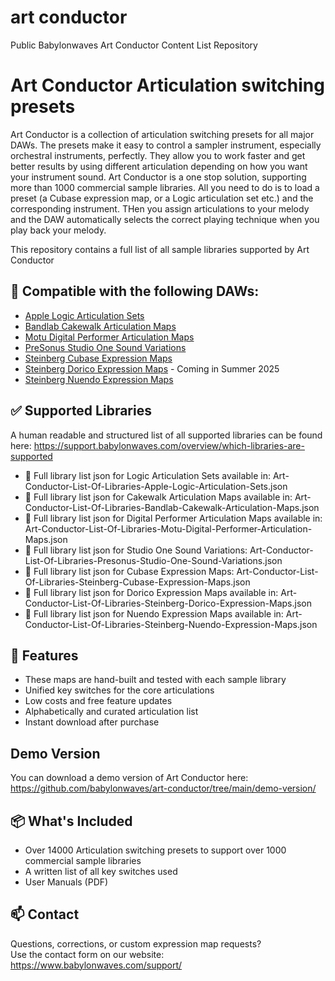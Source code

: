 # art conductor
Public Babylonwaves Art Conductor Content List Repository


# Art Conductor Articulation switching presets

Art Conductor is a collection of articulation switching presets for all major DAWs. The presets make it easy to control a sampler instrument, especially orchestral instruments, perfectly. They allow you to work faster and get better results by using different articulation depending on how you want your instrument sound.
Art Conductor is a one stop solution, supporting more than 1000 commercial sample libraries. All you need to do is to load a preset (a Cubase expression map, or a Logic articulation set etc.) and the corresponding instrument. THen you assign articulations to your melody and the DAW automatically selects the correct playing technique when you play back your melody.


This repository contains a full list of all sample libraries supported by Art Conductor


## 🧩 Compatible with the following DAWs:

- [Apple Logic Articulation Sets](https://www.babylonwaves.com/logic)
- [Bandlab Cakewalk Articulation Maps](https://www.babylonwaves.com/cakewalk)
- [Motu Digital Performer Articulation Maps](https://www.babylonwaves.com/digital-performer)
- [PreSonus Studio One Sound Variations](https://www.babylonwaves.com/studio-one)
- [Steinberg Cubase Expression Maps](https://www.babylonwaves.com/cubase)
- [Steinberg Dorico Expression Maps](https://www.babylonwaves.com/dorico) - Coming in Summer 2025
- [Steinberg Nuendo Expression Maps](https://www.babylonwaves.com/cubase)



## ✅ Supported Libraries

A human readable and structured list of all supported libraries can be found here:
https://support.babylonwaves.com/overview/which-libraries-are-supported

- 📂 Full library list json for Logic Articulation Sets available in: Art-Conductor-List-Of-Libraries-Apple-Logic-Articulation-Sets.json
- 📂 Full library list json for Cakewalk Articulation Maps available in: Art-Conductor-List-Of-Libraries-Bandlab-Cakewalk-Articulation-Maps.json
- 📂 Full library list json for Digital Performer Articulation Maps available in: Art-Conductor-List-Of-Libraries-Motu-Digital-Performer-Articulation-Maps.json
- 📂 Full library list json for Studio One Sound Variations: Art-Conductor-List-Of-Libraries-Presonus-Studio-One-Sound-Variations.json
- 📂 Full library list json for Cubase Expression Maps: Art-Conductor-List-Of-Libraries-Steinberg-Cubase-Expression-Maps.json
- 📂 Full library list json for Dorico Expression Maps available in: Art-Conductor-List-Of-Libraries-Steinberg-Dorico-Expression-Maps.json
- 📂 Full library list json for Nuendo Expression Maps available in: Art-Conductor-List-Of-Libraries-Steinberg-Nuendo-Expression-Maps.json


## 📣 Features

- These maps are hand-built and tested with each sample library
- Unified key switches for the core articulations
- Low costs and free feature updates
- Alphabetically and curated articulation list
- Instant download after purchase

## Demo Version

You can download a demo version of Art Conductor here: https://github.com/babylonwaves/art-conductor/tree/main/demo-version/



## 📦 What's Included

- Over 14000 Articulation switching presets to support over 1000 commercial sample libraries
- A written list of all key switches used
- User Manuals (PDF)


## 📫 Contact

Questions, corrections, or custom expression map requests?  
Use the contact form on our website: https://www.babylonwaves.com/support/
